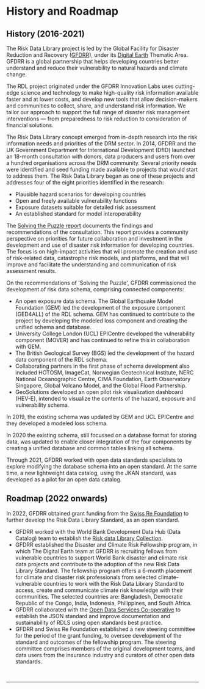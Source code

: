 # History and Roadmap

## History (2016-2021)

The Risk Data Library project is led by the Global Facility for Disaster Reduction and Recovery ([GFDRR](https://www.gfdrr.org/en)), under its [Digital Earth](https://www.gfdrr.org/en/digitalearthpartnership) Thematic Area.
GFDRR is a global partnership that helps developing countries better understand and reduce their vulnerability to natural hazards and climate change.

The RDL project originated under the GFDRR Innovation Labs uses cutting-edge science and technology to make high-quality risk information available faster and at lower costs, and develop new tools that allow decision-makers and communities to collect, share, and understand risk information. We tailor our approach to support the full range of disaster risk management interventions — from preparedness to risk reduction to consideration of financial solutions.

The Risk Data Library concept emerged from in-depth research into the risk information needs and priorities of the DRM sector. In 2014, GFDRR and the UK Government Department for International Development (DfID) launched an 18-month consultation with donors, data producers and users from over a hundred organisations across the DRM community. Several priority needs were identified and seed funding made available to projects that would start to address them. The Risk Data Library began as one of these projects and addresses four of the eight priorities identified in the research:

- Plausible hazard scenarios for developing countries
- Open and freely available vulnerability functions
- Exposure datasets suitable for detailed risk assessment
- An established standard for model interoperability

The [Solving the Puzzle report](https://www.gfdrr.org/en/solving-puzzle-innovating-reduce-risk) documents the findings and recommendations of the consultation. This report provides a community perspective on priorities for future collaboration and investment in the development and use of disaster risk information for developing countries. The focus is on high-impact activities that will promote the creation and use of risk-related data, catastrophe risk models, and platforms, and that will improve and facilitate the understanding and communication of risk assessment results.

On the recommendations of 'Solving the Puzzle', GFDRR commissioned the development of risk data schema, comprising connected components:

- An open exposure data schema. The Global Earthquake Model Foundation (GEM) led the development of the exposure component (GED4ALL) of the RDL schema. GEM has continued to contribute to the project by developing the modeled loss component and creating the unified schema and database.
- University College London (UCL) EPICentre developed the vulnerability component (MOVER) and has continued to refine this in collaboration with GEM.
- The British Geological Survey (BGS) led the development of the hazard data component of the RDL schema.
- Collaborating partners in the first phase of schema development also included HOTOSM, ImageCat, Norwegian Geotechnical Institute, NERC National Oceanographic Centre, CIMA Foundation, Earth Observatory Singapore, Global Volcano Model, and the Global Flood Partnership.
- GeoSolutions developed an open pilot risk visualization dashboard (HEV-E), intended to visualize the contents of the hazard, exposure and vulnerability schema.

In 2019, the existing schema was updated by GEM and UCL EPICentre and they developed a modeled loss schema.

In 2020 the existing schema, still focussed on a database format for storing data, was updated to enable closer integration of the four components by creating a unified database and common tables linking all schema.

Through 2021, GFDRR worked with open data standards specialists to explore modifying the database schema into an open standard. At the same time, a new lightweight data catalog, using the JKAN standard, was developed as a pilot for an open data catalog.

## Roadmap (2022 onwards)

In 2022, GFDRR obtained grant funding from the [Swiss Re Foundation](https://www.swissrefoundation.org/) to further develop the Risk Data Library Standard, as an open standard.

- GFDRR worked with the World Bank Development Data Hub (Data Catalog) team to establish the [Risk data Library Collection](https://datacatalog.worldbank.org/search/collections/rdl).
- GFDRR established the Disaster and Climate Risk Fellowship program, in which The Digital Earth team at GFDRR is recruiting fellows from vulnerable countries to support World Bank disaster and climate risk data projects and contribute to the adoption of the new Risk Data Library Standard. The fellowship program offers a 6-month placement for climate and disaster risk professionals from selected climate-vulnerable countries to work with the Risk Data Library Standard to access, create and communicate climate risk knowledge with their communities. The selected countries are: Bangladesh, Democratic Republic of the Congo, India, Indonesia, Philippines, and South Africa.
- GFDRR collaborated with the [Open Data Services Co-operative](https://opendataservices.coop/) to establish the JSON standard and improve documentation and sustainability of RDLS using open standards best practice.
- GFDRR and Swiss Re Foundation established a new steering committee for the period of the grant funding, to oversee development of the standard and outcomes of the fellowship program. The steering committee comprises members of the original development teams, and data users from the insurance industry and curators of other open data standards.

<br><hr>
